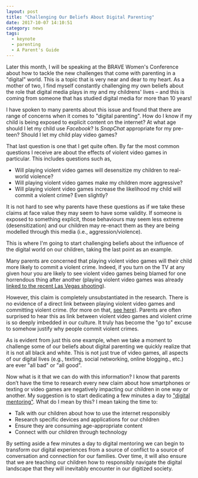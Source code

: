 ```yaml
---
layout: post
title: "Challenging Our Beliefs About Digital Parenting"
date: 2017-10-07 14:10:51
category: news
tags:
  - keynote
  - parenting
  - A Parent's Guide
---
```

Later this month, I will be speaking at the BRAVE Women's Conference about how to tackle the new challenges that come with parenting in a "digital" world. This is a topic that is very near and dear to my heart. As a mother of two, I find myself constantly challenging my own beliefs about the role that digital media plays in my and my childrens' lives – and this is coming from someone that has studied digital media for more than 10 years!

I have spoken to many parents about this issue and found that there are range of concerns when it comes to "digital parenting". How do I know if my child is being exposed to explicit content on the internet? At what age should I let my child use _Facebook_? Is _SnapChat_ appropriate for my pre-teen? Should I let my child play video games? <!--more-->

That last question is one that I get quite often. By far the most common questions I receive are about the effects of violent video games in particular. This includes questions such as, 

* Will playing violent video games will desensitize my children to real-world violence?
* Will playing violent video games make my children more aggressive?
* Will playing violent video games increase the likelihood my child will commit a violent crime? Even slightly?

It is not hard to see why parents have these questions as if we take these claims at face value they may seem to have some validity. If someone is exposed to something explicit, those behaviours may seem less extreme (desensitization) and our children may re-enact them as they are being modelled through this media (i.e., aggression/violence). 

This is where I'm going to start challenging beliefs about the influence of the digital world on our children, taking the last point as an example.  

Many parents are concerned that playing violent video games will their child more likely to commit a violent crime. Indeed, if you turn on the TV at any given hour you are likely to see violent video games being blamed for one horrendous thing after another (playing violent video games was already [linked to the recent Las Vegas shooting](http://www.dailywire.com/news/21855/expert-porn-and-violent-video-games-are-ryan-saavedra)).

However, this claim is completely unsubstantiated in the research. There is no evidence of a direct link between playing violent video games and committing violent crime. (for more on that, [see here](http://www.fangirlthemag.com/2017/04/ask-dr-rachel-no-direct-correlation-between-violent-video-game-play-and-violent-crime/)). Parents are often surprised to hear this as link between violent video games and violent crime is so deeply imbedded in our culture. It truly has become the "go to" excuse to somehow justify why people commit violent crimes. 

As is evident from just this one example, when we take a moment to challenge some of our beliefs about digital parenting we quickly realize that it is not all black and white. This is not just true of video games, all aspects of our digital lives (e.g.,  texting, social networking, online blogging., etc.) are ever "all bad" or "all good". 

Now what is it that we can do with this information? I know that parents don’t have the time to research every new claim about how smartphones or texting or video games are negatively impacting our children in one way or another.  My suggestion is to start dedicating a few minutes a day to ["digital mentoring"](https://www.theatlantic.com/technology/archive/2015/11/why-parents-shouldnt-feel-technology-shame/414163/?utm_source=fbb). What do I mean by this? I mean taking the time to:

* Talk with our children about how to use the internet responsibly
* Research specific devices and applications for our children
* Ensure they are consuming age-appropriate content
* Connect with our children through technology

By setting aside a few minutes a day to digital mentoring we can begin to transform our digital experiences from a source of conflict to a source of conversation and connection for our families. Over time, it will also ensure that we are teaching our children how to responsibly navigate the digital landscape that they will inevitably encounter in our digitized society. 

